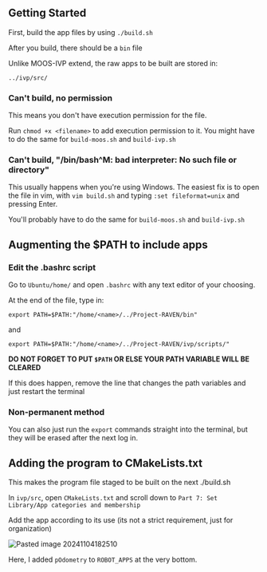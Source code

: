 ## Getting Started

First, build the app files by using `./build.sh`

After you build, there should be a `bin` file

Unlike MOOS-IVP extend, the raw apps to be built are stored in:
```
../ivp/src/
```

### Can't build, no permission

This means you don't have execution permission for the file.

Run `chmod +x <filename>` to add execution permission to it. You might have to do the same for `build-moos.sh` and `build-ivp.sh`

### Can't build, "/bin/bash^M: bad interpreter: No such file or directory"

This usually happens when you're using Windows. The easiest fix is to open the file in vim, with `vim build.sh` and typing `:set fileformat=unix` and pressing Enter.

You'll probably have to do the same for `build-moos.sh` and `build-ivp.sh` 


## Augmenting the $PATH to include apps

### Edit the .bashrc script

Go to `Ubuntu/home/` and open `.bashrc` with any text editor of your choosing.

At the end of the file, type in:
```
export PATH=$PATH:"/home/<name>/../Project-RAVEN/bin"
```
and
```
export PATH=$PATH:"/home/<name>/../Project-RAVEN/ivp/scripts/"
```

**DO NOT FORGET TO PUT `$PATH` OR ELSE YOUR PATH VARIABLE WILL BE CLEARED**

If this does happen, remove the line that changes the path variables and just restart the terminal 

### Non-permanent method

You can also just run the `export` commands straight into the terminal, but they will be erased after the next log in.

## Adding the program to CMakeLists.txt

This makes the program file staged to be built on the next ./build.sh

In `ivp/src`, open `CMakeLists.txt` and scroll down to `Part 7: Set Library/App categories and membership`

Add the app according to its use (its not a strict requirement, just for organization)

![Pasted image 20241104182510](https://github.com/user-attachments/assets/3948c9b1-f631-48f4-ba6c-645e76673f0f)

Here, I added `pOdometry` to `ROBOT_APPS` at the very bottom.

